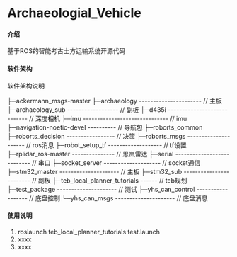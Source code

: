 # Archaeologial_Vehicle

#### 介绍
基于ROS的智能考古土方运输系统开源代码

#### 软件架构
软件架构说明



├─ackermann_msgs-master 
├─archaeology ---------------------- // 主板
├─archaeology_sub ------------------ // 副板
├─d435i ---------------------------- // 深度相机
├─imu ------------------------------ // imu
├─navigation-noetic-devel ---------- // 导航包
├─roborts_common 
├─roborts_decision ----------------- // 决策
├─roborts_msgs --------------------- // ros消息
├─robot_setup_tf ------------------- // tf设置
├─rplidar_ros-master --------------- // 思岚雷达
├─serial --------------------------- // 串口
├─socket_server -------------------- // socket通信
├─stm32_master --------------------- // 主板
├─stm32_sub ------------------------ // 副板
├─teb_local_planner_tutorials ------ // teb规划
├─test_package --------------------- // 测试
├─yhs_can_control ------------------ // 底盘控制
└─yhs_can_msgs --------------------- // 底盘消息

#### 使用说明

1.  roslaunch teb_local_planner_tutorials test.launch
2.  xxxx
3.  xxxx



